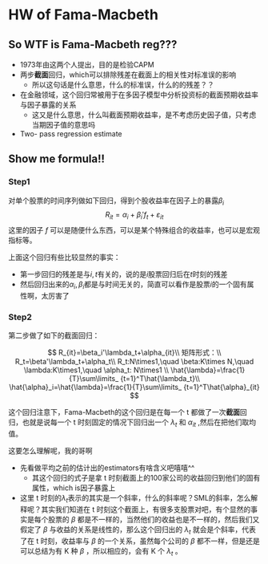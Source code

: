 # HW of Fama-Macbeth

## So WTF is Fama-Macbeth reg???

- 1973年由这两个人提出，目的是检验CAPM
- 两步**截面**回归，which可以排除残差在截面上的相关性对标准误的影响
  - 所以这句话是什么意思，什么的标准误，什么的的残差？？
- 在金融领域，这个回归常被用于在多因子模型中分析投资标的截面预期收益率与因子暴露的关系
  - 这又是什么意思，什么叫截面预期收益率，是不考虑历史因子值，只考虑当期因子值的意思吗
- Two- pass regression estimate

## Show me formula!!

### Step1

对单个股票的时间序列做如下回归，得到个股收益率在因子上的暴露$\beta_i$ 
$$
R_{it}=\alpha_i+\beta_i'f_t+\varepsilon_{it}
$$
这里的因子 $f$ 可以是随便什么东西，可以是某个特殊组合的收益率，也可以是宏观指标等。

上面这个回归有些比较显然的事实：

- 第一步回归的残差是与$i,t$有关的，说的是$i$股票回归后在$t$时刻的残差
- 然后回归出来的$\alpha_i,\beta_i$都是与时间无关的，简直可以看作是股票$i$的一个固有属性啊，太厉害了

### Step2

第二步做了如下的截面回归：

$$
R_{it}=\beta_i'\lambda_t+\alpha_{it}\\
矩阵形式：\\
R_t=\beta'\lambda_t+\alpha_t\\
R_t:N\times1,\quad
\beta:K\times N,\quad
\lambda:K\times1,\quad
\alpha_t: N\times1
\\
\hat{\lambda}=\frac{1}{T}\sum\limits_ {t=1}^T\hat{\lambda_t}\\
\hat{\alpha}_i=\hat{\lambda}=\frac{1}{T}\sum\limits_ {t=1}^T\hat{\alpha}_{it}
$$

这个回归注意下，Fama-Macbeth的这个回归是在每一个 t 都做了一次**截面**回归，也就是说每一个 t 时刻固定的情况下回归出一个 $\lambda_t$ 和 $\alpha_{it}$ ,然后在把他们取均值。

这要怎么理解呢，我的哥啊

- 先看做平均之前的估计出的estimators有啥含义吧嘻嘻^^
  - 其这个回归的式子是拿 t 时刻截面上的100家公司的收益回归到他们的固有属性，which is因子暴露上
- 这里 t 时刻的$\lambda_t$表示的其实是一个斜率，什么的斜率呢？SML的斜率，怎么解释呢？其实我们知道在 t 时刻这个截面上，有很多支股票对吧，有个显然的事实是每个股票的 $\beta$ 都是不一样的，当然他们的收益也是不一样的，然后我们又假定了 $\beta$ 与收益的关系是线性的，那么这个回归出的 $\lambda_t$ 就会是个斜率，代表了在 t 时刻，收益率与 $\beta$ 的一个关系，虽然每个公司的 $\beta$ 都不一样，但是还是可以总结为有 K 种 $\beta$ ，所以相应的，会有 K 个 $\lambda_t$ 。